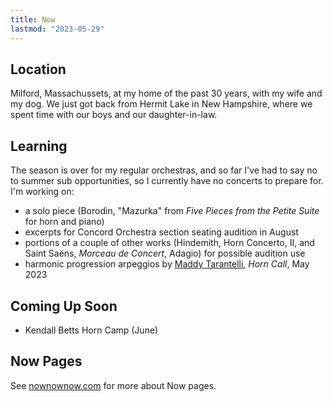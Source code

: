 ```yaml
---
title: Now
lastmod: "2023-05-29"
---
```


## Location

Milford, Massachussets, at my home of the past 30 years, with my wife and my dog. We just got back from Hermit Lake in New Hampshire, where we spent time with our boys and our daughter-in-law.

## Learning

The season is over for my regular orchestras, and so far I've had to say no to summer sub opportunities, so I currently have no concerts to prepare for. I'm working on:

- a solo piece (Borodin, "Mazurka" from _Five Pieces from the Petite Suite_ for horn and piano)
- excerpts for Concord Orchestra section seating audition in August
- portions of a couple of other works (Hindemith, Horn Concerto, II, and Saint Saëns, _Morceau de Concert_, Adagio) for possible audition use
- harmonic progression arpeggios by [Maddy Tarantelli](https://maddytarantelli.weebly.com), _Horn Call_, May 2023

## Coming Up Soon

- Kendall Betts Horn Camp (June)

## Now Pages

See [nownownow.com](https://nownownow.com) for more about Now pages.